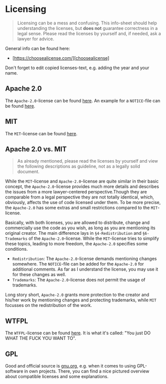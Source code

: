 # Licensing

> Licensing can be a mess and confusing.
> This info-sheet should help understanding the licenses, but __does not__ guarantee correctness in a legal sense.
> Please read the licenses by yourself and, if needed, ask a lawyer for advice.

General info can be found here:

- [https://choosealicense.com/][choosealicense]

Don't forget to edit copied licenses-text, e.g. adding the year and your name.


## Apache 2.0

The `Apache-2.0`-license can be found [here][apache.org/license].
An example for a `NOTICE`-file can be found [here][apache.org/notice].


## MIT

The `MIT`-license can be found [here][opensource.org/mit].


## Apache 2.0 vs. MIT

> As already mentioned, please read the licenses by yourself and view the following descriptions as guideline, not as a legally solid document.

While the `MIT`-license and `Apache-2.0`-license are quite similar in their basic concept, the `Apache-2.0`-license provides much more details and describes the issues from a more lawyer-centered perspective.Though they are comparable from a legal perspective they are not totally identical, which, obviously, affects the use of code licensed under them. To be more precise, the `Apache-2.0` has some extras and small restrictions compared to the `MIT`-license.

Basically, with both licenses, you are allowed to distribute, change and commercially use the code as you wish, as long as you are mentioning its original creator.
The main difference lays in `§4-Redistribution` and `§6-Trademarks` of the `Apache-2.0`-license.
While the `MIT`-license tries to simplify these topics, leading to more freedom, the `Apache-2.0` specifies some conditions.

- `Redistribution`: The `Apache-2.0`-license demands mentioning changes somewhere.
  The `NOTICE`-file can be added for the `Apache-2.0` for additional comments.
  As far as I understand the license, you may use it for these changes as well.
- `Trademarks`: The `Apache-2.0`-license does not permit the usage of trademarks.

Long story short, `Apache-2.0` grants more protection to the creator and his/her work by mentioning changes and protecting trademarks, while `MIT` focusses on the redistribution of the work.


## WTFPL

The `WTFPL`-license can be found [here][wtfpl].
It is what it's called: "You just DO WHAT THE FUCK YOU WANT TO".


## GPL

Good and official source is [gnu.org][gnu.org/licenses/gplv3], e.g. when it comes to using GPL-software in own projects.
There, you can find a nice pictured overview about compatible licenses and some explanations.


[apache.org/license]: https://www.apache.org/licenses/LICENSE-2.0
[apache.org/notice]: https://www.apache.org/licenses/example-NOTICE.txt
[choosealicense]: https://choosealicense.com/
[gnu.org/licenses/gplv3]: https://www.gnu.org/licenses/quick-guide-gplv3.html
[opensource.org/mit]: https://opensource.org/licenses/mit-license.php
[wtfpl]: http://www.wtfpl.net/about/
